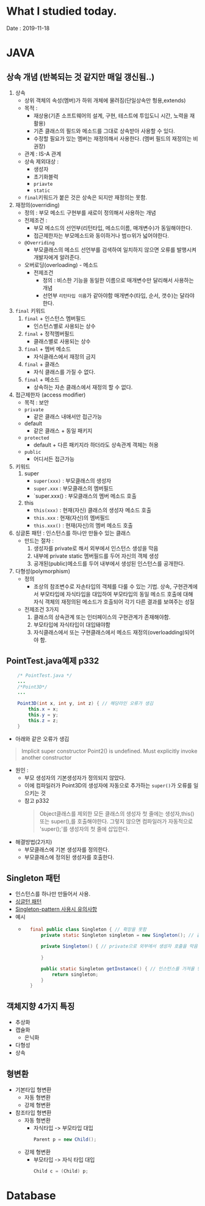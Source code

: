 # What I studied today.
Date : 2019-11-18

# JAVA
## 상속 개념 (반복되는 것 같지만 매일 갱신됨..)
1. 상속
   - 상위 객체의 속성(멤버)가 하위 개체에 물려짐(단일상속만 헝용,extends)
   - 목적 : 
       - 재상용(기존 소프트웨어의 설계, 구현, 테스트에 투입도니 시간, 노력을 재활용)
       - 기존 클래스의 필드와 메소드를 그대로 상속받아 사용할 수 있다.
       - 수정할 필요가 있는 멤버는 재정의해서 사용한다.
           (멤버 필드의 재정의는 비권장)
   - 관계 : IS-A 관계
   - 상속 제외대상 :
        -  생성자
        -  초기화블럭
        -  `priavte`
        -  `static`
    -  `final`키워드가 붙은 것은 상속은 되지만 재정의는 못함.
2. 재정의(overriding)
    - 정의 : 부모 메소드 구현부를 새로이 정의해서 사용하는 개념
    - 전제조건 : 
        - 부모 메소드의 선언부(리턴타입, 메소드이름, 매개변수)가 동일해야한다.
        - 접근제한자는 부모메소드와 동이하거나 범ㅁ위가 넓어야한다.
    - `@Overriding` 
        - 부모클래스의 메소드 선언부를 검색하여 일치하지 않으면 오류를 발행시켜 개발자에게 알려준다.
    - 오버로딩(overloading) - 메소드
        - 전제조건
            - 정의 : 비스한 기능을 동일한 이름으로 매개변수만 달리해서 사용하는 개념
            - 선언부 `리턴타입 이름`가 같아야함 매개변수(타입, 순서, 갯수)는 달라야한다.
3. `final` 키워드
    1. `final` + 인스턴스 멤버필드 
        - 인스턴스별로 사용되는 상수
    2. `final` + 정적멤버필드 
        - 클래스별로 사용되는 상수
    3. `final` + 멤버 메소드 
        - 자식클래스에서 재정의 금지
    4. `final` + 클래스 
        - 자식 클래스를 가질 수 없다.
    5. `final` + 메소드
        - 상속하는 자손 클래스에서 재정의 할 수 없다.
4. 접근제한자 (access modifier)
    - 목적 : 보안
    - `private` 
        - 같은 클래스 내애서만 접근가능
    - default
        - 같은 클래스 + 동일 패키지
    - `protected`
        - default + 다른 패키지라 하더라도 상속관계 객체는 허용
    - `public` 
        - 어디서든 접근가능
5. 키워드
    1. super
        * `super(xxx)` : 부모클래스의 생성자
        * `super.xxx` : 부모클래스의 멤버필드
        * `super.xxx() : 부모클래스의 멤버 메소드 호출
    2. this
        * `this(xxx)` : 현재(자신) 클래스의 생성자 메소드 호출
        * `this.xxx` :  현재(자신)의 멤버필드
        * `this.xxx()` :  현재(자신)의 멤버 메소드 호출
6. 싱글톤 패턴 :  인스턴스를 하나만 만들수 있는 클래스
    * 만드는 절차 :
        1. 생성자를 private로 해서 외부에서 인스턴스 생성을 막음
        2. 내부에 private static 멤버필드를 두어 자신의 객체 생성
        3. 공개된(public)메소드를 두어 내부에서 생성된 인스턴스를 
            공개한다.
7. 다형성(polymorphism)
    * 정의 
        * 조상의 참조변수로 자손타입의 객체를 다룰 수 있는 기법.
            상속, 구현관계에서 부모타입에 자식타입을 대입하여 부모타입의 동일 메소드 호출에 대해 자식 객체의 재정의된 메소드가 호출되어 각기 다른 결과를 보여주는 성질
    * 전제조건 3가지
        1. 클래스의 상속관계 또는 인터페이스의 구현관계가 존재해야함.
        2. 부모타입에 자식타입이 대입돼야함
        3. 자식클래스에서 또는 구현클래스에서 메소드 재정의(overloadding)되어야 함.

## PointTest.java예제 p332
```java
    /* PointTest.java */
    ...
    /*Point3D*/
    ...

    Point3D(int x, int y, int z) { // 해당라인 오류가 생김
		this.x = x;
		this.y = y;
		this.z = z;
	}
```
* 아래와 같은 오류가 생김
> Implicit super constructor Point2() is undefined. Must explicitly invoke another constructor
* 원인 : 
    * 부모 생성자의 기본생성자가 정의되지 않았다.
    * 이에 컴파일러가 Point3D의 생성자에 자동으로 추가하는 `super()`가 오류를 일으키는 것
    * 참고 p332
        > Object클래스를 제외한 모든 클래스의 생성자 첫 줄에는 생성자,this() 또는 super(),를 호출해야한다. 그렇지 않으면 컴파일러가 자동적으로 'super();'를 생성자의 첫 줄에 삽입한다.
* 해결방법(2가지)
    * 부모클래스에 기본 생성자를 정의한다.
    * 부모클래스에 정의된 생성자를 호출한다.
## Singleton 패턴
* 인스턴스를 하나만 만들어서 사용.
* [싱글턴 패턴](https://ko.wikipedia.org/wiki/%EC%8B%B1%EA%B8%80%ED%84%B4_%ED%8C%A8%ED%84%B4)
* [Singleton-pattern 사용시 유의사항](https://redtiger.tistory.com/entry/Singleton-pattern-%EC%82%AC%EC%9A%A9%EC%8B%9C-%EC%9C%A0%EC%9D%98%EC%82%AC%ED%95%AD)
* 예시 
    * ```java
        final public class Singleton { // 확장을 못함
            private static Singleton singleton = new Singleton(); // 같은 인스턴스를 공유하기위함

            private Singleton() { // private으로 외부에서 생성자 호출을 막음
                
            }

            public static Singleton getInstance() { // 인스턴스를 가져올 방법                
                return singleton;
            }
        }
        ```
## 객체지향 4가지 특징
* 추상화 
* 캡슐화
    * 은닉화
* 다형성
* 상속
## 형변환
* 기본타입 형변환
    * 자동 형변환
    * 강제 형변환
* 참조타입 형변환
    * 자동 형변환
        * 자식타입 -> 부모타입 대입
            ```java
            Parent p = new Child();
            ```
    * 강제 형변환
        * 부모타입 -> 자식 타입 대입
            ```java
            Child c = (Child) p;
            ```
# Database
